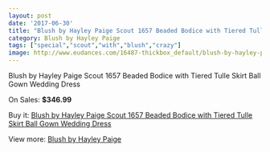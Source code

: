 ```yaml
---
layout: post
date: '2017-06-30'
title: "Blush by Hayley Paige Scout 1657 Beaded Bodice with Tiered Tulle Skirt Ball Gown Wedding Dress"
category: Blush by Hayley Paige
tags: ["special","scout","with","blush","crazy"]
image: http://www.eudances.com/16487-thickbox_default/blush-by-hayley-paige-scout-1657-beaded-bodice-with-tiered-tulle-skirt-ball-gown-wedding-dress.jpg
---
```

Blush by Hayley Paige Scout 1657 Beaded Bodice with Tiered Tulle Skirt Ball Gown Wedding Dress

On Sales: **$346.99**
<a href="https://www.eudances.com/en/blush-by-hayley-paige/4851-blush-by-hayley-paige-scout-1657-beaded-bodice-with-tiered-tulle-skirt-ball-gown-wedding-dress.html"><amp-img layout="responsive" width="600" height="600" src="//www.eudances.com/16487-thickbox_default/blush-by-hayley-paige-scout-1657-beaded-bodice-with-tiered-tulle-skirt-ball-gown-wedding-dress.jpg" alt="Blush by Hayley Paige Scout 1657 Beaded Bodice with Tiered Tulle Skirt Ball Gown Wedding Dress 0" /></a>
<a href="https://www.eudances.com/en/blush-by-hayley-paige/4851-blush-by-hayley-paige-scout-1657-beaded-bodice-with-tiered-tulle-skirt-ball-gown-wedding-dress.html"><amp-img layout="responsive" width="600" height="600" src="//www.eudances.com/16490-thickbox_default/blush-by-hayley-paige-scout-1657-beaded-bodice-with-tiered-tulle-skirt-ball-gown-wedding-dress.jpg" alt="Blush by Hayley Paige Scout 1657 Beaded Bodice with Tiered Tulle Skirt Ball Gown Wedding Dress 1" /></a>
<a href="https://www.eudances.com/en/blush-by-hayley-paige/4851-blush-by-hayley-paige-scout-1657-beaded-bodice-with-tiered-tulle-skirt-ball-gown-wedding-dress.html"><amp-img layout="responsive" width="600" height="600" src="//www.eudances.com/16489-thickbox_default/blush-by-hayley-paige-scout-1657-beaded-bodice-with-tiered-tulle-skirt-ball-gown-wedding-dress.jpg" alt="Blush by Hayley Paige Scout 1657 Beaded Bodice with Tiered Tulle Skirt Ball Gown Wedding Dress 2" /></a>
<a href="https://www.eudances.com/en/blush-by-hayley-paige/4851-blush-by-hayley-paige-scout-1657-beaded-bodice-with-tiered-tulle-skirt-ball-gown-wedding-dress.html"><amp-img layout="responsive" width="600" height="600" src="//www.eudances.com/16488-thickbox_default/blush-by-hayley-paige-scout-1657-beaded-bodice-with-tiered-tulle-skirt-ball-gown-wedding-dress.jpg" alt="Blush by Hayley Paige Scout 1657 Beaded Bodice with Tiered Tulle Skirt Ball Gown Wedding Dress 3" /></a>

Buy it: [Blush by Hayley Paige Scout 1657 Beaded Bodice with Tiered Tulle Skirt Ball Gown Wedding Dress](https://www.eudances.com/en/blush-by-hayley-paige/4851-blush-by-hayley-paige-scout-1657-beaded-bodice-with-tiered-tulle-skirt-ball-gown-wedding-dress.html "Blush by Hayley Paige Scout 1657 Beaded Bodice with Tiered Tulle Skirt Ball Gown Wedding Dress")

View more: [Blush by Hayley Paige](https://www.eudances.com/en/90-blush-by-hayley-paige "Blush by Hayley Paige")